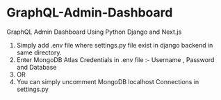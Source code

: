 # GraphQL-Admin-Dashboard
GraphQL Admin Dashboard Using Python Django and Next.js

1. Simply add .env file where settings.py file exist in django backend in same directory.
2. Enter MongoDB Atlas Credentials in .env file :- Username , Password and Database 
3. OR
4. You can simply uncomment MongoDB localhost Connections in settings.py 
